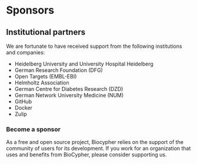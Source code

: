 # Sponsors

## Institutional partners

We are fortunate to have received support from the following institutions and companies:

- Heidelberg University and University Hospital Heidelberg
- German Research Foundation (DFG)
- Open Targets (EMBL-EBI)
- Helmholtz Association
- German Centre for Diabetes Research (DZD)
- German Network University Medicine (NUM)
- GitHub
- Docker
- Zulip

### Become a sponsor

As a free and open source project, Biocypher relies on the support of the
community of users for its development. If you work for an organization that
uses and benefits from BioCypher, please consider supporting us.
